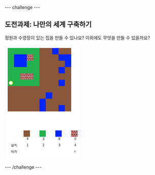 --- challenge ---

## 도전과제: 나만의 세계 구축하기

정원과 수영장이 있는 집을 만들 수 있나요? 이외에도 무엇을 만들 수 있을까요?

![스크린샷](images/craft-build-example.png)

--- /challenge ---